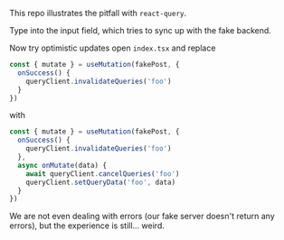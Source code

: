 This repo illustrates the pitfall with `react-query`.

Type into the input field, which tries to sync up with the fake backend.

Now try optimistic updates open `index.tsx` and replace

```ts
const { mutate } = useMutation(fakePost, {
  onSuccess() {
    queryClient.invalidateQueries('foo')
  }
})
```
with

```ts
const { mutate } = useMutation(fakePost, {
  onSuccess() {
    queryClient.invalidateQueries('foo')
  },
  async onMutate(data) {
    await queryClient.cancelQueries('foo')
    queryClient.setQueryData('foo', data)
  }
})
```

We are not even dealing with errors (our fake server doesn't return any errors),
but the experience is still... weird.